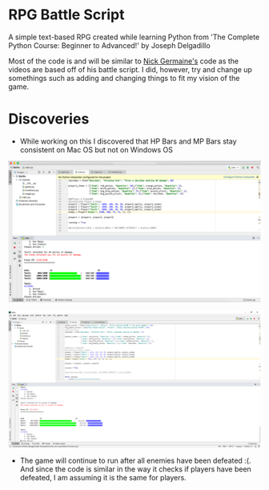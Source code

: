 # RPG Battle Script
A simple text-based RPG created while learning Python from 'The Complete Python Course: Beginner to Advanced!' by Joseph Delgadillo

Most of the code is and will be similar to [Nick Germaine's](https://github.com/nickgermaine) code as the videos are based off of his 
battle script. I did, however, try and change up somethings such as adding and changing things to fit my vision of the game.

# Discoveries
* While working on this I discovered that HP Bars and MP Bars stay consistent on Mac OS but not on Windows OS

![Running script on Mac](/images/mac_hp_bars.png?raw=true)

![Running script on PC](/images/pc_hp_bars.png?raw=true)

* The game will continue to run after all enemies have been defeated :(.
And since the code is similar in the way it checks if players have been defeated, I am assuming it is the same for players.
